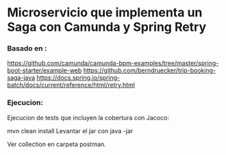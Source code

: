# Microservicio que implementa un Saga con Camunda y Spring Retry
### Basado en :
https://github.com/camunda/camunda-bpm-examples/tree/master/spring-boot-starter/example-web
https://github.com/berndruecker/trip-booking-saga-java
https://docs.spring.io/spring-batch/docs/current/reference/html/retry.html

### Ejecucion:
Ejecucion de tests que incluyen la cobertura con Jacoco:

mvn clean install
Levantar el jar con java -jar 

Ver collection en carpeta postman.


